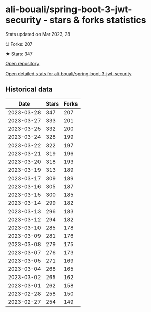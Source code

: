 # ali-bouali/spring-boot-3-jwt-security - stars & forks statistics

Stats updated on Mar 2023, 28

☋ Forks: 207

★ Stars: 347

[Open repository](https://github.com/ali-bouali/spring-boot-3-jwt-security)

[Open detailed stats for ali-bouali/spring-boot-3-jwt-security](https://reviewgithub.com/rep/ali-bouali/spring-boot-3-jwt-security)

## Historical data
| Date | Stars | Forks |
|------|-------|-------|
| 2023-03-28 | 347 | 207 | 
| 2023-03-27 | 333 | 201 | 
| 2023-03-25 | 332 | 200 | 
| 2023-03-24 | 328 | 199 | 
| 2023-03-22 | 322 | 197 | 
| 2023-03-21 | 319 | 196 | 
| 2023-03-20 | 318 | 193 | 
| 2023-03-19 | 313 | 189 | 
| 2023-03-17 | 309 | 189 | 
| 2023-03-16 | 305 | 187 | 
| 2023-03-15 | 300 | 185 | 
| 2023-03-14 | 299 | 182 | 
| 2023-03-13 | 296 | 183 | 
| 2023-03-12 | 294 | 182 | 
| 2023-03-10 | 285 | 178 | 
| 2023-03-09 | 281 | 176 | 
| 2023-03-08 | 279 | 175 | 
| 2023-03-07 | 276 | 173 | 
| 2023-03-05 | 271 | 169 | 
| 2023-03-04 | 268 | 165 | 
| 2023-03-02 | 265 | 162 | 
| 2023-03-01 | 262 | 158 | 
| 2023-02-28 | 258 | 150 | 
| 2023-02-27 | 254 | 149 | 

